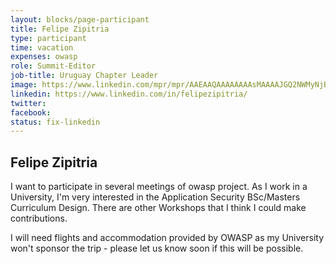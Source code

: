 ```yaml
---
layout: blocks/page-participant
title: Felipe Zipitria
type: participant
time: vacation
expenses: owasp
role: Summit-Editor
job-title: Uruguay Chapter Leader
image: https://www.linkedin.com/mpr/mpr/AAEAAQAAAAAAAAsMAAAAJGQ2NWMyNjBmLTBmNTItNGIyMC1iNWQyLTZkZDRmNjBiNGJkNg.jpg
linkedin: https://www.linkedin.com/in/felipezipitria/
twitter: 
facebook:
status: fix-linkedin
---
```


## Felipe Zipitria

I want to participate in several meetings of owasp project. As I work in a University, I'm very interested in the Application Security BSc/Masters Curriculum Design. There are other Workshops that I think I could make contributions.

I will need flights and accommodation provided by OWASP as my University won't sponsor the trip - please let us know soon if this will be possible.
